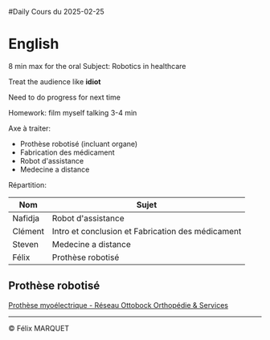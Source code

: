 #Daily 
Cours du 2025-02-25

# English
8 min max for the oral
Subject: Robotics in healthcare

Treat the audience like **idiot**

Need to do progress for next time

Homework: film myself talking 3-4 min

Axe à traiter:
- Prothèse robotisé (incluant organe)
- Fabrication des médicament
- Robot d'assistance
- Medecine a distance

Répartition:

| Nom     | Sujet                                             |
| ------- | ------------------------------------------------- |
| Nafidja | Robot d'assistance                                |
| Clément | Intro et conclusion et Fabrication des médicament |
| Steven  | Medecine a distance                               |
| Félix   | Prothèse robotisé                                 |

## Prothèse robotisé
[Prothèse myoélectrique - Réseau Ottobock Orthopédie & Services](https://ottobock-ortho.fr/prothese/prothese-de-membre-superieur/prothese-myoelectrique-de-main/)


---
&copy; Félix MARQUET